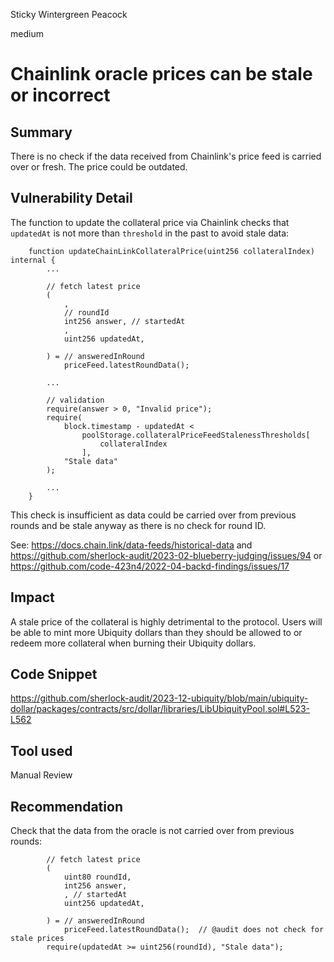 Sticky Wintergreen Peacock

medium

# Chainlink oracle prices can be stale or incorrect

## Summary

There is no check if the data received from Chainlink's price feed is carried over or fresh. The price could be outdated.

## Vulnerability Detail

The function to update the collateral price via Chainlink checks that `updatedAt` is not more than `threshold` in the past to avoid stale data: 

```solidity
    function updateChainLinkCollateralPrice(uint256 collateralIndex) internal {
        ...

        // fetch latest price
        (
            ,
            // roundId
            int256 answer, // startedAt
            ,
            uint256 updatedAt,

        ) = // answeredInRound
            priceFeed.latestRoundData();

        ...

        // validation
        require(answer > 0, "Invalid price");
        require(
            block.timestamp - updatedAt <
                poolStorage.collateralPriceFeedStalenessThresholds[
                    collateralIndex
                ],
            "Stale data"
        );

        ...
    }
```

This check is insufficient as data could be carried over from previous rounds and be stale anyway as there is no check for round ID.

See: https://docs.chain.link/data-feeds/historical-data and https://github.com/sherlock-audit/2023-02-blueberry-judging/issues/94 or https://github.com/code-423n4/2022-04-backd-findings/issues/17

## Impact

A stale price of the collateral is highly detrimental to the protocol. Users will be able to mint more Ubiquity dollars than they should be allowed to or redeem more collateral when burning their Ubiquity dollars.

## Code Snippet

https://github.com/sherlock-audit/2023-12-ubiquity/blob/main/ubiquity-dollar/packages/contracts/src/dollar/libraries/LibUbiquityPool.sol#L523-L562

## Tool used

Manual Review

## Recommendation

Check that the data from the oracle is not carried over from previous rounds:

```solidity
        // fetch latest price
        (
            uint80 roundId,
            int256 answer,
            , // startedAt
            uint256 updatedAt,

        ) = // answeredInRound
            priceFeed.latestRoundData();  // @audit does not check for stale prices
        require(updatedAt >= uint256(roundId), "Stale data");
```